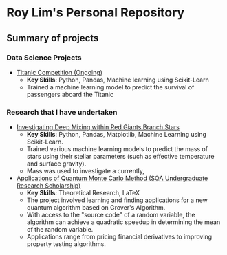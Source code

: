 # Roy Lim's Personal Repository

## Summary of projects
### Data Science Projects

- [Titanic Competition (Ongoing)](https://github.com/RoyZhenLongLim/Personal-Projects/tree/master/TitanicCompetition)
  - **Key Skills**: Python, Pandas, Machine learning using Scikit-Learn
  - Trained a machine learning model to predict the survival of passengers aboard the Titanic 

### Research that I have undertaken
- [Investigating Deep Mixing within Red Giants Branch Stars](https://github.com/RoyZhenLongLim/PHYS1200)
  - **Key Skills**: Python, Pandas, Matplotlib, Machine Learning using Scikit-Learn.
  - Trained various machine learning models to predict the mass of stars using their stellar parameters (such as effective temperature and surface gravity).
  - Mass was used to investigate a currently, 
 - [Applications of Quantum Monte Carlo Method (SQA Undergraduate Research Scholarship)](https://github.com/RoyZhenLongLim/SQA_Undergraduate_Research_Scholarship)
   - **Key Skills**: Theoretical Research, LaTeX   
   - The project involved learning and finding applications for a new quantum algorithm based on Grover's Algorithm.
   - With access to the "source code" of a random variable, the algorithm can achieve a quadratic speedup in determining the mean of the random variable.
   - Applications range from pricing financial derivatives to improving property testing algorithms.
   

